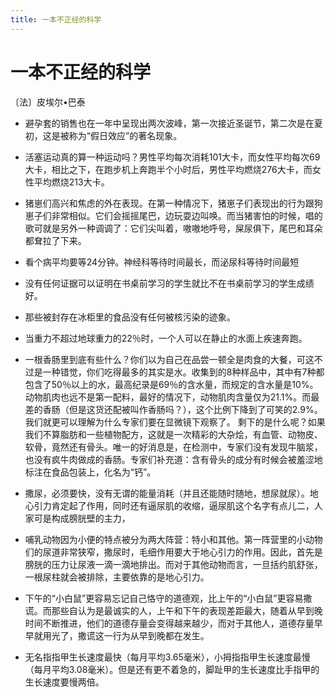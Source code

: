 ```yaml
---
title: 一本不正经的科学
---
```


# 一本不正经的科学 
〔法〕皮埃尔•巴泰

- 避孕套的销售也在一年中呈现出两次波峰，第一次接近圣诞节，第二次是在夏初，这是被称为“假日效应”的著名现象。

- 活塞运动真的算一种运动吗？男性平均每次消耗101大卡，而女性平均每次69大卡，相比之下，在跑步机上奔跑半个小时后，男性平均燃烧276大卡，而女性平均燃烧213大卡。

- 猪崽们高兴和焦虑的外在表现。在第一种情况下，猪崽子们表现出的行为跟狗崽子们非常相似。它们会摇摇尾巴，边玩耍边叫唤。而当猪害怕的时候，唱的歌可就是另外一种调调了：它们尖叫着，嗷嗷地呼号，屎尿俱下，尾巴和耳朵都耷拉了下来。

- 看个病平均要等24分钟。神经科等待时间最长，而泌尿科等待时间最短

- 没有任何证据可以证明在书桌前学习的学生就比不在书桌前学习的学生成绩好。

- 那些被封存在冰柜里的食品没有任何被核污染的迹象。

- 当重力不超过地球重力的22％时，一个人可以在静止的水面上疾速奔跑。

- 一根香肠里到底有些什么？你们以为自己在品尝一顿全是肉食的大餐，可这不过是一种错觉，你们吃得最多的其实是水。收集到的8种样品中，其中有7种都包含了50％以上的水，最高纪录是69％的含水量，而规定的含水量是10%。动物肌肉也远不是第一配料，最好的情况下，动物肌肉含量仅为21.1%。而最差的香肠（但是这货还配被叫作香肠吗？），这个比例下降到了可笑的2.9%。我们就更可以理解为什么专家们要在显微镜下观察了。 剩下的是什么呢？如果我们不算脂肪和一些植物配方，这就是一次精彩的大杂烩，有血管、动物皮、软骨，竟然还有骨头。唯一的好消息是，在检测中，专家们没有发现牛脑浆，也没有疯牛肉做成的香肠。专家们补充道：含有骨头的成分有时候会被羞涩地标注在食品包装上，化名为“钙”。

- 撒尿，必须要快，没有无谓的能量消耗（并且还能随时随地，想尿就尿）。地心引力肯定起了作用，同时还有逼尿肌的收缩，逼尿肌这个名字有点儿二，人家可是构成膀胱壁的主力，

- 哺乳动物因为小便的特点被分为两大阵营：特小和其他。第一阵营里的小动物们的尿道非常狭窄，撒尿时，毛细作用要大于地心引力的作用。因此，首先是膀胱的压力让尿液一滴一滴地排出。而对于其他动物而言，一旦括约肌舒张，一根尿柱就会被排除，主要依靠的是地心引力。

- 下午的“小白鼠”更容易忘记自己恪守的道德观，比上午的“小白鼠”更容易撒谎。而那些自认为是最诚实的人，上午和下午的表现差距最大，随着从早到晚时间不断推进，他们的道德存量会变得越来越少，而对于其他人，道德存量早早就用光了，撒谎这一行为从早到晚都在发生。

- 无名指指甲生长速度最快（每月平均3.65毫米），小拇指指甲生长速度最慢（每月平均3.08毫米）。但是还有更不着急的，脚趾甲的生长速度比手指甲的生长速度要慢两倍。
                      